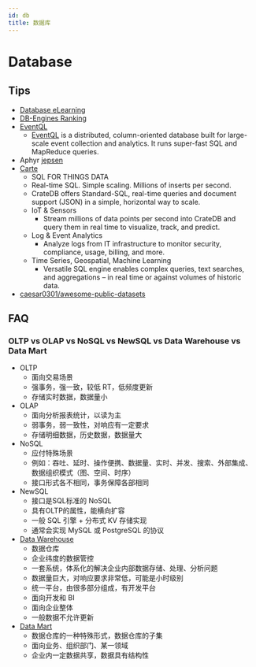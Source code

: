 ```yaml
---
id: db
title: 数据库
---
```


# Database

## Tips
* [Database eLearning](https://db.grussell.org/index.html)
* [DB-Engines Ranking](https://db-engines.com/en/ranking)
* [EventQL](https://github.com/eventql/eventql)
  * [EventQL](http://eventql.io/) is a distributed, column-oriented database built for large-scale event collection and analytics. It runs super-fast SQL and MapReduce queries.
* Aphyr [jepsen](https://aphyr.com/tags/jepsen)
* [Carte](https://crate.io/)
  * SQL FOR THINGS DATA
  * Real-time SQL. Simple scaling. Millions of inserts per second.
  * CrateDB offers Standard-SQL, real-time queries and document support (JSON) in a simple, horizontal way to scale.
  * IoT & Sensors
    * Stream millions of data points per second into CrateDB and query them in real time to visualize, track, and predict.
  * Log & Event Analytics
    * Analyze logs from IT infrastructure to monitor security, compliance, usage, billing, and more.
  * Time Series, Geospatial, Machine Learning
    * Versatile SQL engine enables complex queries, text searches, and aggregations – in real time or against volumes of historic data.
* [caesar0301/awesome-public-datasets](https://github.com/caesar0301/awesome-public-datasets)

## FAQ
### OLTP vs OLAP vs NoSQL vs NewSQL vs Data Warehouse vs Data Mart
* OLTP
  * 面向交易场景
  * 强事务，强一致，较低 RT，低频度更新
  * 存储实时数据，数据量小
* OLAP
  * 面向分析报表统计，以读为主
  * 弱事务，弱一致性，对响应有一定要求
  * 存储明细数据，历史数据，数据量大
* NoSQL
  * 应付特殊场景
  * 例如：吞吐、延时、操作便携、数据量、实时、并发、搜索、外部集成、数据组织模式（图、空间、时序）
  * 接口形式各不相同，事务保障各部相同
* NewSQL
  * 接口是SQL标准的 NoSQL
  * 具有OLTP的属性，能横向扩容
  * 一般 SQL 引擎 + 分布式 KV 存储实现
  * 通常会实现 MySQL 或 PostgreSQL 的协议
* [Data Warehouse](https://en.wikipedia.org/wiki/Data_warehouse)
  * 数据仓库
  * 企业纬度的数据管控
  * 一套系统，体系化的解决企业内部数据存储、处理、分析问题
  * 数据量巨大，对响应要求非常低，可能是小时级别
  * 统一平台，由很多部分组成，有开发平台
  * 面向开发和 BI
  * 面向企业整体
  * 一般数据不允许更新
* [Data Mart](https://en.wikipedia.org/wiki/Data_mart)
  * 数据仓库的一种特殊形式，数据仓库的子集
  * 面向业务、组织部门、某一领域
  * 企业内一定数据共享，数据具有结构性
